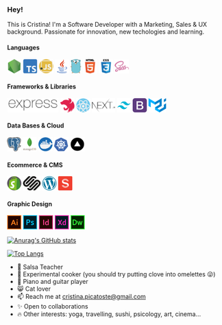 ### Hey!

This is Cristina! I'm a Software Developer with a Marketing, Sales & UX background. Passionate for innovation, new techologies and learning.

#### Languages
<code><img alt="Node" height="33" src="https://raw.githubusercontent.com/github/explore/80688e429a7d4ef2fca1e82350fe8e3517d3494d/topics/nodejs/nodejs.png"></code>
<code><img alt="TypeScript" height="33" src="https://github.com/cristinapicatoste/cristinapicatoste/blob/main/assets/logo_typescript.png"></code>
<code><img alt="Javascript" height="33" src="https://github.com/cristinapicatoste/cristinapicatoste/blob/main/assets/logo_javascript.png"></code>
<code><img alt="Java" height="33" src="https://github.com/cristinapicatoste/cristinapicatoste/blob/main/assets/logo_java.png"></code>
<code><img alt="Golang" height="33" src="https://github.com/cristinapicatoste/cristinapicatoste/blob/main/assets/logo_go.png"></code>
<code><img alt="Html" height="33" src="https://raw.githubusercontent.com/github/explore/80688e429a7d4ef2fca1e82350fe8e3517d3494d/topics/html/html.png"></code>
<code><img alt="Css" height="33" src="https://raw.githubusercontent.com/github/explore/80688e429a7d4ef2fca1e82350fe8e3517d3494d/topics/css/css.png"></code>
<code><img alt="Sass" height="33" src="https://raw.githubusercontent.com/github/explore/80688e429a7d4ef2fca1e82350fe8e3517d3494d/topics/sass/sass.png"></code>

#### Frameworks & Libraries
<code><img alt="Express" height="33" src="https://github.com/cristinapicatoste/cristinapicatoste/blob/main/assets/logo_express.png"></code>
<code><img alt="NestJs" height="33" src="https://github.com/cristinapicatoste/cristinapicatoste/blob/main/assets/nestjs.png"></code>
<code><img alt="React" height="33" src="https://github.com/cristinapicatoste/cristinapicatoste/blob/main/assets/logo_react.png"></code>
<code><img alt="NextJs" height="33" src="https://github.com/cristinapicatoste/cristinapicatoste/blob/main/assets/logo_nextjs.png"></code>
<code><img alt="Tailwind" height="33" src="https://github.com/cristinapicatoste/cristinapicatoste/blob/main/assets/logo_tailwind.png"></code>
<code><img alt="Bootstrap" height="33" src="https://github.com/cristinapicatoste/cristinapicatoste/blob/main/assets/logo_bootstrap.png"></code>
<code><img alt="MaterialUI" height="33" src="https://github.com/cristinapicatoste/cristinapicatoste/blob/main/assets/logo_materialui.png"></code>

#### Data Bases & Cloud
<code><img alt="PostgreSQL" height="33" src="https://github.com/cristinapicatoste/cristinapicatoste/blob/main/assets/logo_postgres.png"></code>
<code><img alt="MongoDB" height="33" src="https://github.com/cristinapicatoste/cristinapicatoste/blob/main/assets/logo_mongodb.png"></code>
<code><img alt="Docker" height="33" src="https://github.com/cristinapicatoste/cristinapicatoste/blob/main/assets/logo_docker.png"></code>
<code><img alt="Kubernetes" height="33" src="https://github.com/cristinapicatoste/cristinapicatoste/blob/main/assets/logo_kubernetes.png"></code>
<code><img alt="Vercel" height="33" src="https://github.com/cristinapicatoste/cristinapicatoste/blob/main/assets/logo_vercel.png"></code>

#### Ecommerce & CMS
<code><img alt="Shopify" height="33" src="https://github.com/cristinapicatoste/cristinapicatoste/blob/main/assets/logo_shopify.png"></code>
<code><img alt="Squarespace" height="33" src="https://github.com/cristinapicatoste/cristinapicatoste/blob/main/assets/logo-squarespace.png"></code>
<code><img alt="Wordpress" height="33" src="https://github.com/cristinapicatoste/cristinapicatoste/blob/main/assets/logo-wordpress.png"></code>
<code><img alt="Sanity" height="33" src="https://github.com/cristinapicatoste/cristinapicatoste/blob/main/assets/logo_sanity.png"></code>

#### Graphic Design
<code><img alt="Illustrator" height="33" src="https://github.com/cristinapicatoste/cristinapicatoste/blob/main/assets/logo-illustrator.png"></code>
<code><img alt="Photoshop" height="33" src="https://github.com/cristinapicatoste/cristinapicatoste/blob/main/assets/logo-photoshop.png"></code>
<code><img alt="Indesign" height="33" src="https://github.com/cristinapicatoste/cristinapicatoste/blob/main/assets/logo-indesign.png"></code>
<code><img alt="XD" height="33" src="https://github.com/cristinapicatoste/cristinapicatoste/blob/main/assets/logo-xd.png"></code>
<code><img alt="Dreamveawer" height="33" src="https://github.com/cristinapicatoste/cristinapicatoste/blob/main/assets/logo-dreamveawer.png"></code>


[![Anurag's GitHub stats](https://github-readme-stats.vercel.app/api?username=cristinapicatoste&show_icons=true&theme=radical)](https://github.com/cristinapicatoste/github-readme-stats)

[![Top Langs](https://github-readme-stats.vercel.app/api/top-langs/?username=cristinapicatoste&layout=compact)](https://github.com/cristinapicatoste/github-readme-stats)

* 💃  Salsa Teacher
* 🍳  Experimental cooker (you should try putting clove into omelettes 😜)
* 🎼  Piano and guitar player
* 😸  Cat lover
* 📫  Reach me at cristina.picatoste@gmail.com
* ✨  Open to collaborations 
* 🔥  Other interests: yoga, travelling, sushi, psicology, art, cinema...
